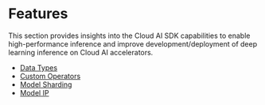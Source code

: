 # Features 

This section provides insights into the Cloud AI SDK capabilities to enable high-performance inference and improve development/deployment of deep learning inference on Cloud AI accelerators. 

- [Data Types](../Inference-Workflow/Export-the-model/Operator-and-Datatype-support.md#datatype-support)
- [Custom Operators](./custom_ops.md)
- [Model Sharding](./model_sharding.md) 
- [Model IP](./model_ip.md)

